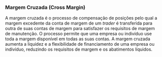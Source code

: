 ### Margem Cruzada (Cross Margin)

A margem cruzada é o processo de compensação de posições pelo qual a margem excedente da conta de margem de um _trader_ é transferida para outra de suas contas de margem para satisfazer os requisitos de margem de manutenção. O processo permite que uma empresa ou indivíduo use toda a margem disponível em todas as suas contas. A margem cruzada aumenta a liquidez e a flexibilidade de financiamento de uma empresa ou indivíduo, reduzindo os requisitos de margem e os abatimentos líquidos.
